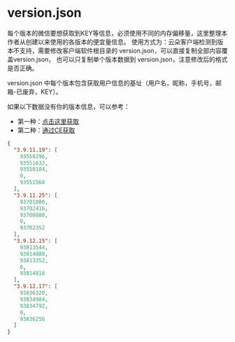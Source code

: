 # version.json

每个版本的微信要想获取到KEY等信息，必须使用不同的内存偏移量，这里整理本作者从创建以来使用的各版本的便宜量信息。
使用方式为：云朵客户端检测到版本不支持，需要修改客户端软件根目录的 version.json，可以直接复制全部内容覆盖version.json，
也可以只复制单个版本数据到 version.json，注意修改后的格式是否正确。

version.json 中每个版本包含获取用户信息的基址（用户名，昵称，手机号，邮箱-已废弃，KEY）。

如果以下数据没有你的版本信息，可以参考：

* 第一种：[点击这里获取](https://github.com/xaoyaoo/PyWxDump/blob/master/pywxdump/WX_OFFS.json)
* 第二种：[通过CE获取](https://github.com/xaoyaoo/PyWxDump/blob/master/doc/CE%E8%8E%B7%E5%8F%96%E5%9F%BA%E5%9D%80.md)


```json
{
  "3.9.11.19": [
    93550296,
    93551632,
    93550104,
    0,
    93551568
  ],
  "3.9.11.25": [
    93701080,
    93702416,
    93700888,
    0,
    93702352
  ],
  "3.9.12.15": [
    93813544,
    93814880,
    93813352,
    0,
    93814816
  ],
  "3.9.12.17": [
    93836320,
    93834984,
    93834792,
    0,
    93836256
  ]
}
```
